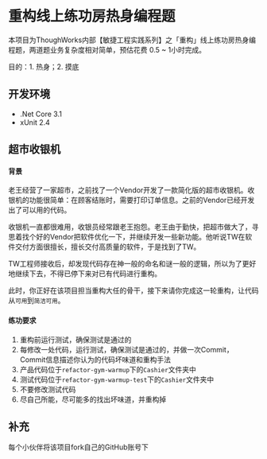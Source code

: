 # 重构线上练功房热身编程题
本项目为ThoughWorks内部【敏捷工程实践系列】之「重构」线上练功房热身编程题，两道题业务复杂度相对简单，预估花费 0.5 ~ 1小时完成。

目的：1. 热身；2. 摸底

## 开发环境
 - .Net Core 3.1
 - xUnit 2.4


## 超市收银机
#### 背景
老王经营了一家超市，之前找了一个Vendor开发了一款简化版的超市收银机。收银机的功能很简单：在顾客结账时，需要打印订单信息。之前的Vendor已经开发出了可以用的代码。


收银机一直都很难用，收银员经常跟老王抱怨。老王由于勤快，把超市做大了，寻思着找个好的Vendor把软件优化一下，并继续开发一些新功能。他听说TW在软件交付方面很擅长，擅长交付高质量的软件，于是找到了TW。

TW工程师接收后，却发现代码存在神一般的命名和谜一般的逻辑，所以为了更好地继续下去，不得已停下来对已有代码进行重构。

此时，你正好在该项目担当重构大任的骨干，接下来请你完成这一轮重构，让代码从`可用`到`简洁可用`。


#### 练功要求
1. 重构前运行测试，确保测试是通过的
2. 每修改一处代码，运行测试，确保测试是通过的，并做一次Commit，Commit信息描述你认为的代码坏味道和重构手法
3. 产品代码位于`refactor-gym-warmup`下的`Cashier`文件夹中
4. 测试代码位于`refactor-gym-warmup-test`下的`Cashier`文件夹中
5. 不要修改测试代码
6. 尽自己所能，尽可能多的找出坏味道，并重构掉


## 补充
每个小伙伴将该项目fork自己的GitHub账号下

